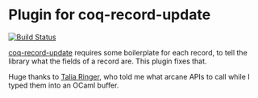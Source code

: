 # Plugin for coq-record-update

[![Build Status](https://travis-ci.com/tchajed/coq-record-update-plugin.svg?branch=master)](https://travis-ci.com/tchajed/coq-record-update-plugin)

[coq-record-update](https://github.com/tchajed/coq-record-update) requires some
boilerplate for each record, to tell the library what the fields of a record
are. This plugin fixes that.

Huge thanks to [Talia Ringer](https://dependenttyp.es/), who told me what arcane
APIs to call while I typed them into an OCaml buffer.
